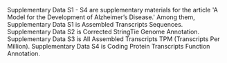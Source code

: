 Supplementary Data S1 - S4 are supplementary materials for the article 'A Model for the Development of Alzheimer’s Disease.' 
Among them, Supplementary Data S1 is Assembled Transcripts Sequences. 
Supplementary Data S2 is Corrected StringTie Genome Annotation. 
Supplementary Data S3 is All Assembled Transcripts TPM (Transcripts Per Million). 
Supplementary Data S4 is Coding Protein Transcripts Function Annotation.
